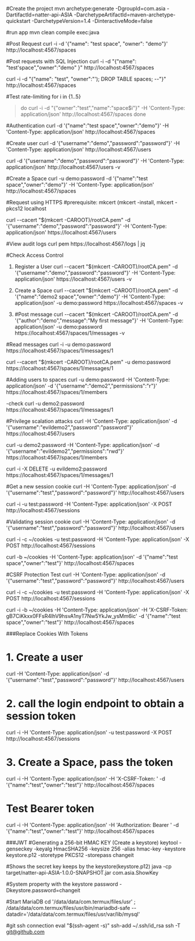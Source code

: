 
#Create the project
mvn archetype:generate -DgroupId=com.asia -DartifactId=natter-api-ASIA -DarchetypeArtifactId=maven-archetype-quickstart -DarchetypeVersion=1.4 -DinteractiveMode=false

#run app
mvn clean compile exec:java

#Post Request
curl -i -d '{"name": "test space", "owner": "demo"}' http://localhost:4567/spaces

#Post requests with SQL Injection
curl -i -d "{\"name\": \"test'space\",\"owner\":\"demo\" }" http://localhost:4567/spaces

curl -i -d "{\"name\": \"test\", \"owner\":\"'); DROP TABLE spaces; --\"}" http://localhost:4567/spaces 

#Test rate-limiting
for i in {1..5}
> do
curl -i -d "{\"owner\":\"test\",\"name\":\"space$i\"}" -H 'Content-Type: application/json' http://localhost:4567/spaces
> done

#Authentication
curl -d '{"name":"test space","owner":"demo"}' -H 'Content-Type: application/json' http://localhost:4567/spaces

#Create user
curl -d '{"username":"demo","password":"password"}' -H 'Content-Type: application/json' http://localhost:4567/users

curl -d '{"username":"demo","password":"password"}' -H 'Content-Type: application/json' http://localhost:4567/users -v

#Create a Space
curl -u demo:password -d '{"name":"test space","owner":"demo"}' -H 'Content-Type: application/json' http://localhost:4567/spaces


#Request using HTTPS
#prerequisite: mkcert (mkcert -install, mkcert -pkcs12 localhost

curl --cacert "$(mkcert -CAROOT)/rootCA.pem" -d '{"username":"demo","password":"password"}' -H 'Content-Type: application/json' https://localhost:4567/users

#View audit logs
curl pem https://localhost:4567/logs | jq

#Check Access Control
1. Register a User
curl --cacert "$(mkcert -CAROOT)/rootCA.pem" -d '{"username":"demo","password":"password"}' -H 'Content-Type: application/json' https://localhost:4567/users -v

2. Create a Space
curl --cacert "$(mkcert -CAROOT)/rootCA.pem" -d '{"name":"demo2 space","owner":"demo"}' -H 'Content-Type: application/json' -u demo:password https://localhost:4567/spaces -v

3. #Post message
curl --cacert "$(mkcert -CAROOT)/rootCA.pem" -d '{"author":"demo","message":"My first message"}' -H 'Content-Type: application/json' -u demo:password https://localhost:4567/spaces/1/messages -v

#Read messages
curl -i -u demo:password https://localhost:4567/spaces/1/messages/1

curl --cacert "$(mkcert -CAROOT)/rootCA.pem" -u demo:password https://localhost:4567/spaces/1/messages/1

#Adding users to spaces
curl -u demo:password -H 'Content-Type: application/json' -d '{"username":"demo2","permissions":"r"}' https://localhost:4567/spaces/1/members

-check
curl -u demo2:password https://localhost:4567/spaces/1/messages/1


#Privilege scalation attacks
curl  -H 'Content-Type: application/json' -d '{"username":"evildemo2","password":"password"}' https://localhost:4567/users

curl -u demo2:password -H 'Content-Type: application/json' -d '{"username":"evildemo2","permissions":"rwd"}' https://localhost:4567/spaces/1/members

curl -i -X DELETE -u evildemo2:password https://localhost:4567/spaces/1/messages/1

#Get a new session cookie
curl -H 'Content-Type: application/json' -d '{"username":"test","password":"password"}' http://localhost:4567/users

curl -i -u test:password -H 'Content-Type: application/json' -X POST http://localhost:4567/sessions

#Validating session cookie
curl -H 'Content-Type: application/json' -d '{"username":"test","password":"password"}' http://localhost:4567/users

 curl -i -c ~/cookies -u test:password -H 'Content-Type: application/json' -X POST http://localhost:4567/sessions

curl -b ~/cookies -H 'Content-Type: application/json' -d '{"name":"test space","owner":"test"}' http://localhost:4567/spaces

#CSRF Protection Test
curl -H 'Content-Type: application/json' -d '{"username":"test","password":"password"}' http://localhost:4567/users

curl -i -c ~/cookies -u test:password -H 'Content-Type: application/json' -X POST http://localhost:4567/sessions

curl -i -b ~/cookies -H 'Content-Type: application/json' -H 'X-CSRF-Token: gB7CiKkxx0FFsR4lhV9hsvA1nyT7Nw5YkJw_ysMm6ic' -d '{"name":"test space","owner":"test"}' http://localhost:4567/spaces

###Replace Cookies With Tokens
# 1. Create a user
curl -H 'Content-Type: application/json' -d '{"username":"test","password":"password"}' http://localhost:4567/users

# 2. call the login endpoint to obtain a session token
curl -i -H 'Content-Type: application/json' -u test:password -X POST http://localhost:4567/sessions

# 3. Create a Space, pass the token
curl -i -H 'Content-Type: application/json' -H 'X-CSRF-Token: ' -d '{"name":"test","owner":"test"}' http://localhost:4567/spaces

# Test Bearer token
curl -i -H 'Content-Type: application/json' -H 'Authorization: Bearer ' -d '{"name":"test","owner":"test"}' http://localhost:4567/spaces

###JWT
#Generating a 256-bit HMAC KEY (Create a keystore)
keytool -genseckey -keyalg HmacSHA256 -keysize 256 -alias hmac-key -keystore keystore.p12 -storetype PKCS12 -storepass changeit

#Shows the secret key keeps by the  keystore(keystore.p12)
java -cp target/natter-api-ASIA-1.0.0-SNAPSHOT.jar com.asia.ShowKey

#System property with the keystore password
-Dkeystore.password=changeit

#Start MariaDB
cd '/data/data/com.termux/files/usr' ; /data/data/com.termux/files/usr/bin/mariadbd-safe --datadir='/data/data/com.termux/files/usr/var/lib/mysql'


#git ssh connection
eval "$(ssh-agent -s)"
ssh-add ~/.ssh/id_rsa
ssh -T git@github.com





